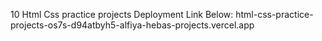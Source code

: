 10 Html Css practice projects Deployment Link Below:
html-css-practice-projects-os7s-d94atbyh5-alfiya-hebas-projects.vercel.app
